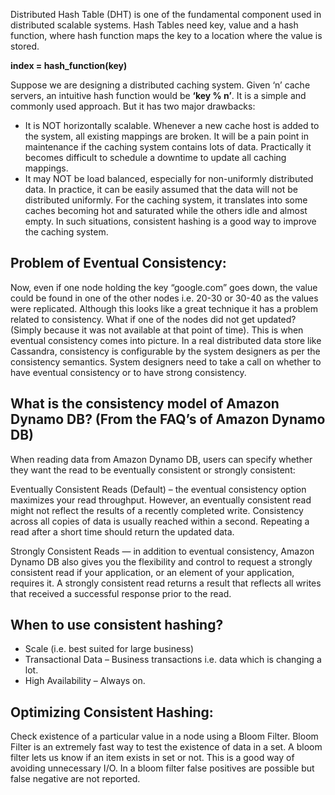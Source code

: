Distributed Hash Table (DHT) is one of the fundamental component used in distributed scalable systems. Hash Tables need key, value and a hash function, where hash function maps the key to a location where the value is stored.

**index = hash_function(key)**

Suppose we are designing a distributed caching system. Given ‘n’ cache servers, an intuitive hash function 
would be **‘key % n’**. It is a simple and commonly used approach. But it has two major drawbacks:

* It is NOT horizontally scalable. Whenever a new cache host is added to the system, all existing mappings are broken. It will be a pain point in maintenance if the caching system contains lots of data. Practically it becomes difficult to schedule a downtime to update all caching mappings.
* It may NOT be load balanced, especially for non-uniformly distributed data. In practice, it can be easily assumed that the data will not be distributed uniformly. For the caching system, it translates into some caches becoming hot and saturated while the others idle and almost empty.
In such situations, consistent hashing is a good way to improve the caching system.

## Problem of Eventual Consistency:

Now, even if one node holding the key “google.com” goes down, the value could be found in one of the other nodes i.e. 20-30 or 30-40 as the values were replicated. Although this looks like a great technique it has a problem related to consistency. What if one of the nodes did not get updated? (Simply because it was not available at that point of time). This is when eventual consistency comes into picture. In a real distributed data store like Cassandra, consistency is configurable by the system designers as per the consistency semantics. System designers need to take a call on whether to have eventual consistency or to have strong consistency.

## What is the consistency model of Amazon Dynamo DB? (From the FAQ’s of Amazon Dynamo DB)

When reading data from Amazon Dynamo DB, users can specify whether they want the read to be eventually consistent or strongly consistent:

Eventually Consistent Reads (Default) – the eventual consistency option maximizes your read throughput. However, an eventually consistent read might not reflect the results of a recently completed write. Consistency across all copies of data is usually reached within a second. Repeating a read after a short time should return the updated data.

Strongly Consistent Reads — in addition to eventual consistency, Amazon Dynamo DB also gives you the flexibility and control to request a strongly consistent read if your application, or an element of your application, requires it. A strongly consistent read returns a result that reflects all writes that received a successful response prior to the read.

## When to use consistent hashing?

* Scale (i.e. best suited for large business)
* Transactional Data – Business transactions i.e. data which is changing a lot.
* High Availability – Always on.

## Optimizing Consistent Hashing:

Check existence of a particular value in a node using a Bloom Filter. Bloom Filter is an extremely fast way to test the existence of data in a set. A bloom filter lets us know if an item exists in set or not. This is a good way of avoiding unnecessary I/O. In a bloom filter false positives are possible but false negative are not reported.

